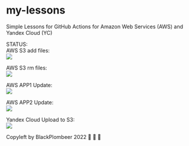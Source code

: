 # my-lessons
Simple Lessons for GitHub Actions for Amazon Web Services (AWS) and Yandex Cloud (YC) 

STATUS:<br>
AWS S3 add files:<br>
<img src="https://github.com/vitalikniaz/my-lessons/workflows/CI-CD-Pipelines-to-AWS-EBN/badge.svg?branch=main"><br>

AWS S3 rm files:<br>
<img src="https://github.com/vitalikniaz/my-lessons/workflows/AWS-S3-RM-ALL/badge.svg?branch=main"><br>

AWS APP1 Update:<br>
<img src="https://github.com/vitalikniaz/my-lessons/workflows/AWS-TO-S3-APP1-FOLDER-UPDATE/badge.svg?branch=main"><br>

AWS APP2 Update:<br>
<img src="https://github.com/vitalikniaz/my-lessons/workflows/AWS-TO-S3-APP2-FOLDER-UPDATE/badge.svg?branch=main"><br>

Yandex Cloud Upload to S3:<br>
<img src="https://github.com/vitalikniaz/my-lessons/workflows/YC-S3-UPLOAD/badge.svg?branch=main"><br>

Copyleft by BlackPlombeer 2022 :see_no_evil: :hear_no_evil: :speak_no_evil: